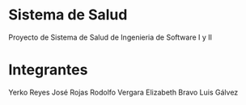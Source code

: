 # Sistema de Salud
Proyecto de Sistema de Salud de Ingenieria de Software I y II

# Integrantes

Yerko Reyes
José Rojas
Rodolfo Vergara
Elizabeth Bravo
Luis Gálvez
